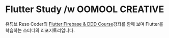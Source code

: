 # Flutter Study /w OOMOOL CREATIVE

유튜브 Reso Coder의 [Flutter Firebase & DDD Course](https://www.youtube.com/watch?v=RMiN59x3uH0&list=PLB6lc7nQ1n4iS5p-IezFFgqP6YvAJy84U&index=1)강좌를 함께 보며 Flutter를 학습하는 스터디의 리포지토리입니다.

